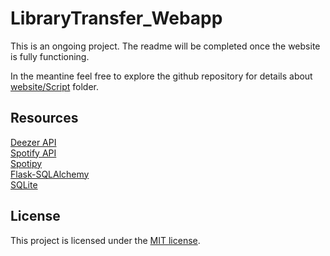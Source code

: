 # LibraryTransfer_Webapp

This is an ongoing project. The readme will be completed once the website is fully functioning.  

In the meantine feel free to explore the github repository for details about [website/Script](https://github.com/lejcestlesang/Spotify_to_Deezer) folder.

## Resources

[Deezer API](https://developers.deezer.com/)  
[Spotify API](https://developer.spotify.com/documentation/web-api/)  
[Spotipy](https://spotipy.readthedocs.io/en/2.19.0/)  
[Flask-SQLAlchemy](https://flask-sqlalchemy.palletsprojects.com/en/2.x/)  
[SQLite](https://docs.python.org/3/library/sqlite3.html)

## License

This project is licensed under the [MIT license](LICENSE).